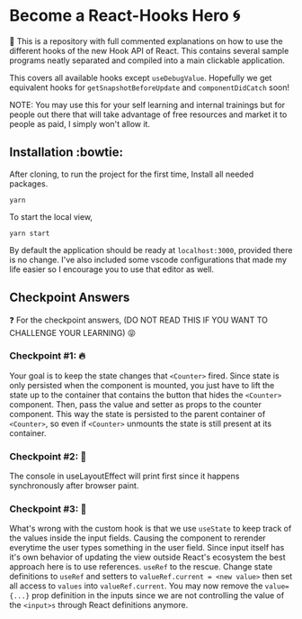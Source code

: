 # Become a React-Hooks Hero :cyclone:

:space_invader: This is a repository with full commented explanations on how to use the different hooks of the new Hook API of React.
This contains several sample programs neatly separated and compiled into a main clickable application.

This covers all available hooks except `useDebugValue`.
Hopefully we get equivalent hooks for `getSnapshotBeforeUpdate` and `componentDidCatch` soon!

NOTE: You may use this for your self learning and internal trainings but for people out there that will take advantage of free resources
and market it to people as paid, I simply won't allow it.

## Installation :bowtie:

After cloning, to run the project for the first time,
Install all needed packages.

```
yarn
```

To start the local view,

```
yarn start
```

By default the application should be ready at `localhost:3000`, provided there is no change.
I've also included some vscode configurations that made my life easier so I encourage you to use that editor as well.

## Checkpoint Answers

:question: For the checkpoint answers, (DO NOT READ THIS IF YOU WANT TO CHALLENGE YOUR LEARNING) :stuck_out_tongue_closed_eyes:

### Checkpoint #1: :fire:

Your goal is to keep the state changes that `<Counter>` fired.
Since state is only persisted when the component is mounted, you just have to lift the state up to the
container that contains the button that hides the `<Counter>` component. Then, pass the value and setter as props to the counter component.
This way the state is persisted to the parent container of `<Counter>`, so even if `<Counter>` unmounts the state is still present at its container.

### Checkpoint #2: :punch:

The console in useLayoutEffect will print first since it happens synchronously after browser paint.

### Checkpoint #3: :shit:

What's wrong with the custom hook is that we use `useState` to keep track of the values inside the input fields.
Causing the component to rerender everytime the user types something in the user field.
Since input itself has it's own behavior of updating the view outside React's ecosystem the best approach here is to use references.
`useRef` to the rescue. Change state definitions to `useRef` and setters to `valueRef.current = <new value>` then set all access to `values`
into `valueRef.current`. You may now remove the `value={...}` prop definition in the inputs since we are not controlling the value of
the `<input>s` through React definitions anymore.
